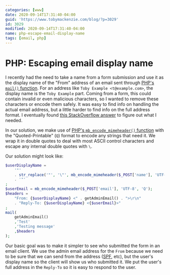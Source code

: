 ```yaml
---
categories: [www]
date: 2020-09-14T17:31:40-04:00
guid: 'https://www.tobymackenzie.com/blog/?p=3029'
id: 3029
modified: 2020-09-14T17:31:40-04:00
name: php-escape-email-display-name
tags: [email, php]
---
```


PHP: Escaping email display name
================================

I recently had the need to take a name from a form submission and use it as the display name of the "From" address of an email sent through [PHP's `mail()` function](https://www.php.net/manual/en/function.mail.php).  For an address like `Toby Example <t@example.com>`, the display name is the `Toby Example` part.<!--more-->  Coming from a form, this could contain invalid or even malicious characters, so I wanted to remove these characters or encode them safely.  It was easy to find info on handling the actual email address, but a little harder to find info on the full address format.  I eventually found [this StackOverflow answer](https://stackoverflow.com/a/7670192/1139122) to figure out what I needed.

In our solution, we make use of [PHP's `mb_encode_mimeheader()` function](https://www.php.net/manual/en/function.mb-encode-mimeheader.php) with the "Quoted-Printable" (`Q`) format to encode any strings that need it.  We wrap it in double quotes to deal with most ASCII control characters and escape any internal double quotes with `\`.

Our solution might look like:

``` php
$userDisplayName = 
	'"' 
	. str_replace('"', '\"', mb_encode_mimeheader($_POST['name'], 'UTF-8', 'Q')) 
	. '"'
;
$userEmail = mb_encode_mimeheader($_POST['email'], 'UTF-8', 'Q');
$headers = 
	"From: {$userDisplayName} <" . getAdminEmail() . ">\r\n"
	. "Reply-To: {$userDisplayName} <{$userEmail}>"
;
mail(
	getAdminEmail()
	,'Test'
	,'Testing message'
	,$headers
);
```

Our basic goal was to make it simpler to see who submitted the form in an email client.  We use the admin email address for the `From` because we need to be sure that we can send from the address ([SPF](https://en.wikipedia.org/wiki/Sender_Policy_Framework), etc), but the user's display name so the client will show us who submitted it.  We put the user's full address in the `Reply-To` so it is easy to respond to the user.
